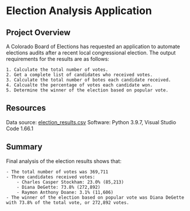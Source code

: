 # Election Analysis Application
## Project Overview
A Colorado Board of Elections has requested an application to automate elections audits after a recent local congressional election.  The output requirements for the results are as follows:

    1. Calculate the total number of votes.
    2. Get a complete list of candidates who received votes.
    3. Calculate the total number of botes each candidate received.
    4. Calcualte the percentage of votes each candidate won.
    5. Determine the winner of the election based on popular vote.

## Resources

Data source:  [election_results.csv](https://github.com/curt0230/election-analysis/blob/main/resources/election_results.csv)
Software:  Python 3.9.7, Visual Studio Code 1.66.1

## Summary

Final analysis of the election results shows that:

    - The total number of votes was 369,711
    - Three candidates received votes:
        - Charles Casper Stockham: 23.0% (85,213)
        - Diana DeGette: 73.8% (272,892)
        - Raymon Anthony Doane: 3.1% (11,606)
    - The winner of the election based on popular vote was Diana DeGette with 73.8% of the total vote, or 272,892 votes.
